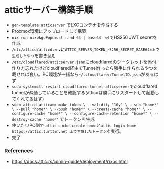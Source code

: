 # atticサーバー構築手順

- `gen-template atticserver` でLXCコンテナを作成する
- Proxmox環境にアップロードして構築
- `nix run nixpkgs#openssl rand 64 | base64 -w0`でHS256 JWT secretを作成
- `/etc/atticd/atticd.env`に`ATTIC_SERVER_TOKEN_HS256_SECRET_BASE64=上で生成したやつ`を書き込む
- `/etc/cloudflared/atticserver.json`にcloudflaredのシークレットを添付
  作り方忘れたけどcloudflared経由でTunnel作ったら勝手に作られるやつを載せれば良い。PC環境が一緒なら`~/.cloudflared/TunnelID.json`があるはず
- `sudo systemctl restart cloudflared-tunnel-atticserver`でcloudflared tunnelが疎通していることを確認する(atticdは勝手にリスタートして起動してくれてるはず)
- `sudo atticd-atticadm make-token \
    --validity "10y" \
    --sub "home*" \
    --pull "home*" \
    --push "home*" \
    --create-cache "home*" \
    --configure-cache "home*" \
    --configure-cache-retention "home*" \
    --destroy-cache "home*"` でトークンを生成
- 使いたいPC側で
  `attic cache create home`と`attic login home https://attic.turtton.net 上で生成したトークン`を実行。
- 完了



### References

- https://docs.attic.rs/admin-guide/deployment/nixos.html

